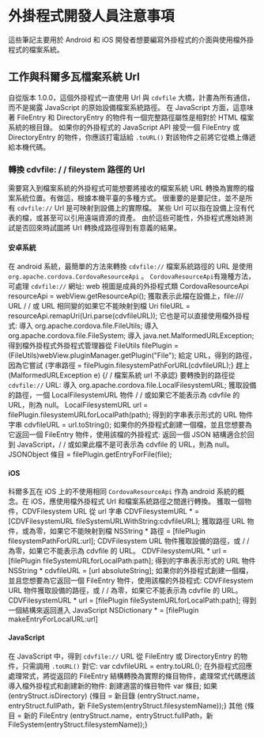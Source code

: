 <!---
    Licensed to the Apache Software Foundation (ASF) under one
    or more contributor license agreements.  See the NOTICE file
    distributed with this work for additional information
    regarding copyright ownership.  The ASF licenses this file
    to you under the Apache License, Version 2.0 (the
    "License"); you may not use this file except in compliance
    with the License.  You may obtain a copy of the License at
      http://www.apache.org/licenses/LICENSE-2.0
    Unless required by applicable law or agreed to in writing,
    software distributed under the License is distributed on an
    "AS IS" BASIS, WITHOUT WARRANTIES OR CONDITIONS OF ANY
    KIND, either express or implied.  See the License for the
    specific language governing permissions and limitations
    under the License.
-->
# 外掛程式開發人員注意事項
這些筆記主要用於 Android 和 iOS 開發者想要編寫外掛程式的介面與使用檔外掛程式的檔案系統。
## 工作與科爾多瓦檔案系統 Url
自從版本 1.0.0，這個外掛程式一直使用 Url 與 `cdvfile` 大橋，計畫為所有通信，而不是揭露 JavaScript 的原始設備檔案系統路徑。
在 JavaScript 方面，這意味著 FileEntry 和 DirectoryEntry 的物件有一個完整路徑屬性是相對於 HTML 檔案系統的根目錄。 如果你的外掛程式的 JavaScript API 接受一個 FileEntry 或 DirectoryEntry 的物件，你應該打電話給 `.toURL()` 對該物件之前將它從橋上傳遞給本機代碼。
### 轉換 cdvfile: / / fileystem 路徑的 Url
需要寫入到檔案系統的外掛程式可能想要將接收的檔案系統 URL 轉換為實際的檔案系統位置。有做這，根據本機平臺的多種方式。
很重要的是要記住，並不是所有 `cdvfile://` Url 是可映射到設備上的實際檔。 某些 Url 可以指在設備上沒有代表的檔，或甚至可以引用遠端資源的資產。 由於這些可能性，外掛程式應始終測試是否回來時試圖將 Url 轉換成路徑得到有意義的結果。
#### 安卓系統
在 android 系統，最簡單的方法來轉換 `cdvfile://` 檔案系統路徑的 URL 是使用 `org.apache.cordova.CordovaResourceApi` 。 `CordovaResourceApi`有幾種方法，可處理 `cdvfile://` 網址:
    web 視圖是成員的外掛程式類 CordovaResourceApi resourceApi = webView.getResourceApi();
    獲取表示此檔在設備上，file:/// URL / / 或 URL 相同變的如果它不能映射到檔 Uri fileURL = resourceApi.remapUri(Uri.parse(cdvfileURL));
它也是可以直接使用檔外掛程式:
    導入 org.apache.cordova.file.FileUtils;
    導入 org.apache.cordova.file.FileSystem;
    導入 java.net.MalformedURLException;
    得到檔外掛程式外掛程式管理器從 FileUtils filePlugin = (FileUtils)webView.pluginManager.getPlugin("File");
    給定 URL，得到的路徑，因為它嘗試 {字串路徑 = filePlugin.filesystemPathForURL(cdvfileURL);} 趕上 (MalformedURLException e) {/ / 檔案系統 url 不承認}
要轉換到的路徑從 `cdvfile://` URL:
    導入 org.apache.cordova.file.LocalFilesystemURL;
    獲取設備的路徑，一個 LocalFilesystemURL 物件 / / 或如果它不能表示為 cdvfile 的 URL，則為 null。
    LocalFilesystemURL url = filePlugin.filesystemURLforLocalPath(path);
    得到的字串表示形式的 URL 物件字串 cdvfileURL = url.toString();
如果你的外掛程式創建一個檔，並且您想要為它返回一個 FileEntry 物件，使用該檔的外掛程式:
    返回一個 JSON 結構適合於回到 JavaScript，/ / 或如果此檔不是可表示為 cdvfile 的 URL，則為 null。
    JSONObject 條目 = filePlugin.getEntryForFile(file);
#### iOS
科爾多瓦在 iOS 上的不使用相同 `CordovaResourceApi` 作為 android 系統的概念。在 iOS，應使用檔外掛程式 Url 和檔案系統路徑之間進行轉換。
    獲取一個物件，CDVFilesystem URL 從 url 字串 CDVFilesystemURL * = [CDVFilesystemURL fileSystemURLWithString:cdvfileURL];
    獲取路徑 URL 物件，或為零，如果它不能映射到檔 NSString * 路徑 = [filePlugin filesystemPathForURL:url];
    CDVFilesystem URL 物件獲取設備的路徑，或 / / 為零，如果它不能表示為 cdvfile 的 URL。
    CDVFilesystemURL * url = [filePlugin fileSystemURLforLocalPath:path];
    得到的字串表示形式的 URL 物件 NSString * cdvfileURL = [url absoluteString];
如果你的外掛程式創建一個檔，並且您想要為它返回一個 FileEntry 物件，使用該檔的外掛程式:
    CDVFilesystem URL 物件獲取設備的路徑，或 / / 為零，如果它不能表示為 cdvfile 的 URL。
    CDVFilesystemURL * url = [filePlugin fileSystemURLforLocalPath:path];
    得到一個結構來返回進入 JavaScript NSDictionary * = [filePlugin makeEntryForLocalURL:url]
#### JavaScript
在 JavaScript 中，得到 `cdvfile://` URL 從 FileEntry 或 DirectoryEntry 的物件，只需調用 `.toURL()` 對它:
    var cdvfileURL = entry.toURL();
在外掛程式回應處理常式，將從返回的 FileEntry 結構轉換為實際的條目物件，處理常式代碼應該導入檔外掛程式和創建新的物件:
    創建適當的條目物件 var 條目;
    如果 (entryStruct.isDirectory) {條目 = 新目錄 (entryStruct.name，entryStruct.fullPath，新 FileSystem(entryStruct.filesystemName));} 其他 {條目 = 新的 FileEntry (entryStruct.name，entryStruct.fullPath，新 FileSystem(entryStruct.filesystemName));}